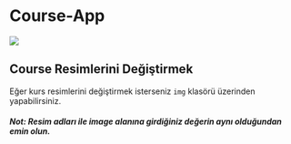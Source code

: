 # Course-App
![](https://media.giphy.com/media/v1.Y2lkPTc5MGI3NjExYjRiNTZmOGJmNjAxY2YyMmU5NTAyMmU3NzI3MjcwZjRjMTkzNjBhNCZlcD12MV9pbnRlcm5hbF9naWZzX2dpZklkJmN0PWc/2m744IoIg1y3tfS3tL/giphy.gif)

## Course Resimlerini Değiştirmek
Eğer kurs resimlerini değiştirmek isterseniz `img` klasörü üzerinden yapabilirsiniz.

##### Not: Resim adları ile image alanına girdiğiniz değerin *aynı* olduğundan emin olun. 
